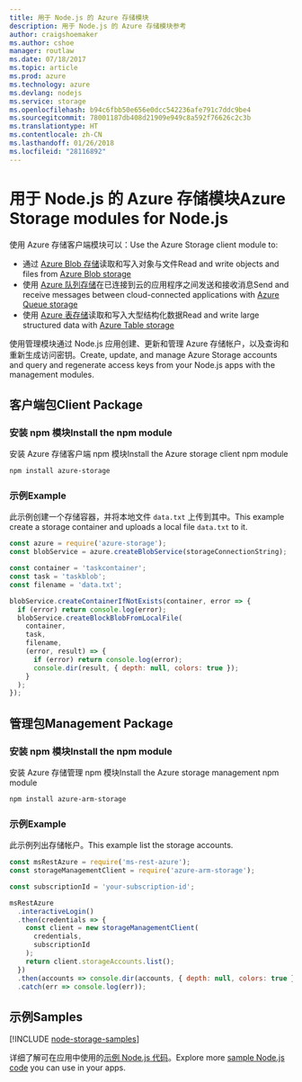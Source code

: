 ```yaml
---
title: 用于 Node.js 的 Azure 存储模块
description: 用于 Node.js 的 Azure 存储模块参考
author: craigshoemaker
ms.author: cshoe
manager: routlaw
ms.date: 07/18/2017
ms.topic: article
ms.prod: azure
ms.technology: azure
ms.devlang: nodejs
ms.service: storage
ms.openlocfilehash: b94c6fbb50e656e0dcc542236afe791c7ddc9be4
ms.sourcegitcommit: 78001187db408d21909e949c8a592f76626c2c3b
ms.translationtype: HT
ms.contentlocale: zh-CN
ms.lasthandoff: 01/26/2018
ms.locfileid: "28116892"
---
```

# <a name="azure-storage-modules-for-nodejs"></a><span data-ttu-id="4446b-103">用于 Node.js 的 Azure 存储模块</span><span class="sxs-lookup"><span data-stu-id="4446b-103">Azure Storage modules for Node.js</span></span>

<span data-ttu-id="4446b-104">使用 Azure 存储客户端模块可以：</span><span class="sxs-lookup"><span data-stu-id="4446b-104">Use the Azure Storage client module to:</span></span>

- <span data-ttu-id="4446b-105">通过 [Azure Blob 存储](https://docs.microsoft.com/azure/storage/storage-nodejs-how-to-use-blob-storage)读取和写入对象与文件</span><span class="sxs-lookup"><span data-stu-id="4446b-105">Read and write objects and files from [Azure Blob storage](https://docs.microsoft.com/azure/storage/storage-nodejs-how-to-use-blob-storage)</span></span>
- <span data-ttu-id="4446b-106">使用 [Azure 队列存储](https://docs.microsoft.com/azure/storage/storage-nodejs-how-to-use-queues)在已连接到云的应用程序之间发送和接收消息</span><span class="sxs-lookup"><span data-stu-id="4446b-106">Send and receive messages between cloud-connected applications with [Azure Queue storage](https://docs.microsoft.com/azure/storage/storage-nodejs-how-to-use-queues)</span></span>
- <span data-ttu-id="4446b-107">使用 [Azure 表存储](https://docs.microsoft.com/azure/storage/storage-nodejs-how-to-use-table-storage)读取和写入大型结构化数据</span><span class="sxs-lookup"><span data-stu-id="4446b-107">Read and write large structured data with [Azure Table storage](https://docs.microsoft.com/azure/storage/storage-nodejs-how-to-use-table-storage)</span></span>

<span data-ttu-id="4446b-108">使用管理模块通过 Node.js 应用创建、更新和管理 Azure 存储帐户，以及查询和重新生成访问密钥。</span><span class="sxs-lookup"><span data-stu-id="4446b-108">Create, update, and manage Azure Storage accounts and query and regenerate access keys from your Node.js apps with the management modules.</span></span>

## <a name="client-package"></a><span data-ttu-id="4446b-109">客户端包</span><span class="sxs-lookup"><span data-stu-id="4446b-109">Client Package</span></span>

### <a name="install-the-npm-module"></a><span data-ttu-id="4446b-110">安装 npm 模块</span><span class="sxs-lookup"><span data-stu-id="4446b-110">Install the npm module</span></span>

<span data-ttu-id="4446b-111">安装 Azure 存储客户端 npm 模块</span><span class="sxs-lookup"><span data-stu-id="4446b-111">Install the Azure storage client npm module</span></span>

```bash
npm install azure-storage
```

### <a name="example"></a><span data-ttu-id="4446b-112">示例</span><span class="sxs-lookup"><span data-stu-id="4446b-112">Example</span></span>

<span data-ttu-id="4446b-113">此示例创建一个存储容器，并将本地文件 `data.txt` 上传到其中。</span><span class="sxs-lookup"><span data-stu-id="4446b-113">This example create a storage container and uploads a local file `data.txt` to it.</span></span>

```javascript
const azure = require('azure-storage');
const blobService = azure.createBlobService(storageConnectionString);

const container = 'taskcontainer';
const task = 'taskblob';
const filename = 'data.txt';

blobService.createContainerIfNotExists(container, error => {
  if (error) return console.log(error);
  blobService.createBlockBlobFromLocalFile(
    container,
    task,
    filename,
    (error, result) => {
      if (error) return console.log(error);
      console.dir(result, { depth: null, colors: true });
    }
  );
});
```

## <a name="management-package"></a><span data-ttu-id="4446b-114">管理包</span><span class="sxs-lookup"><span data-stu-id="4446b-114">Management Package</span></span>

### <a name="install-the-npm-module"></a><span data-ttu-id="4446b-115">安装 npm 模块</span><span class="sxs-lookup"><span data-stu-id="4446b-115">Install the npm module</span></span> 

<span data-ttu-id="4446b-116">安装 Azure 存储管理 npm 模块</span><span class="sxs-lookup"><span data-stu-id="4446b-116">Install the Azure storage management npm module</span></span>

```bash
npm install azure-arm-storage
```

### <a name="example"></a><span data-ttu-id="4446b-117">示例</span><span class="sxs-lookup"><span data-stu-id="4446b-117">Example</span></span>

<span data-ttu-id="4446b-118">此示例列出存储帐户。</span><span class="sxs-lookup"><span data-stu-id="4446b-118">This example list the storage accounts.</span></span>

```javascript
const msRestAzure = require('ms-rest-azure');
const storageManagementClient = require('azure-arm-storage');

const subscriptionId = 'your-subscription-id';

msRestAzure
  .interactiveLogin()
  .then(credentials => {
    const client = new storageManagementClient(
      credentials,
      subscriptionId
    );
    return client.storageAccounts.list();
  })
  .then(accounts => console.dir(accounts, { depth: null, colors: true }))
  .catch(err => console.log(err));
```

## <a name="samples"></a><span data-ttu-id="4446b-119">示例</span><span class="sxs-lookup"><span data-stu-id="4446b-119">Samples</span></span>

[!INCLUDE [node-storage-samples](../docs-ref-conceptual/includes/storage-samples.md)]

<span data-ttu-id="4446b-120">详细了解可在应用中使用的[示例 Node.js 代码](https://azure.microsoft.com/resources/samples/?platform=nodejs)。</span><span class="sxs-lookup"><span data-stu-id="4446b-120">Explore more [sample Node.js code](https://azure.microsoft.com/resources/samples/?platform=nodejs) you can use in your apps.</span></span>
